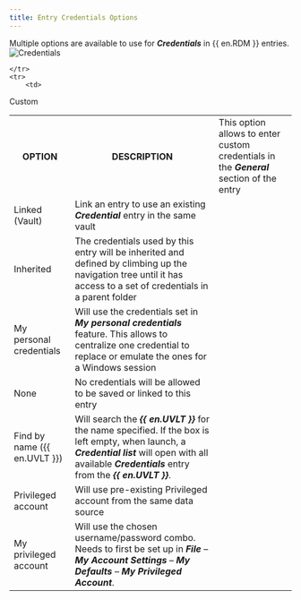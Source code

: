 ```yaml
---
title: Entry Credentials Options
---
```

Multiple options are available to use for ***Credentials*** in {{ en.RDM }} entries.  
![Credentials](https://webdevolutions.azureedge.net/docs/en/rdm/mac/RdmMac4026.png)

<table>
	<tr>
		<th>
OPTION
		</th>
		<th>
DESCRIPTION
		</th>

	</tr>
	<tr>
		<td>
Custom
		</td>
		<td>
This option allows to enter custom credentials in the ***General*** section of the entry
		</td>
	</tr>
	<tr>
		<td>
Linked (Vault)
		</td>
		<td>
Link an entry to use an existing ***Credential*** entry in the same vault
		</td>
	</tr>
	<tr>
		<td>
Inherited
		</td>
		<td>
The credentials used by this entry will be inherited and defined by climbing up the navigation tree until it has access to a set of credentials in a parent folder
		</td>
	</tr>
	<tr>
		<td>
My personal credentials
		</td>
		<td>
Will use the credentials set in ***My personal credentials*** feature. This allows to centralize one credential to replace or emulate the ones for a Windows session
		</td>
	</tr>
	<tr>
		<td>
None
		</td>
		<td>
No credentials will be allowed to be saved or linked to this entry
		</td>
	</tr>
	<tr>
		<td>
Find by name ({{ en.UVLT }})
		</td>
		<td>
Will search the ***{{ en.UVLT }}*** for the name specified. If the box is left empty, when launch, a ***Credential list*** will open with all available ***Credentials*** entry from the ***{{ en.UVLT }}***.
		</td>
	</tr>
	<tr>
		<td>
Privileged account
		</td>
		<td>
Will use pre-existing Privileged account from the same data source
		</td>
	</tr>
	<tr>
		<td>
My privileged account
		</td>
		<td>
Will use the chosen username/password combo. Needs to first be set up in ***File*** – ***My Account Settings*** – ***My Defaults*** – ***My Privileged Account***.
		</td>
	</tr>
</table>
